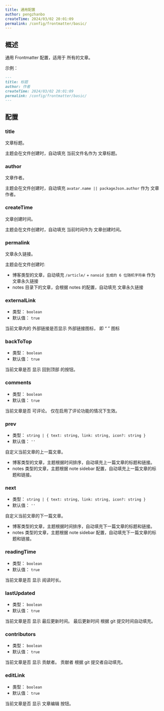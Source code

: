 ```yaml
---
title: 通用配置
author: pengzhanbo
createTime: 2024/03/02 20:01:09
permalink: /config/frontmatter/basic/
---
```


## 概述

通用 Frontmatter 配置，适用于 所有的文章。

示例：

```md
---
title: 标题
author: 作者
createTime: 2024/03/02 20:01:09
permalink: /config/frontmatter/basic/
---
```

## 配置

### title

文章标题。

主题会在文件创建时，自动填充 当前文件名作为 文章标题。

### author

文章作者。

主题会在文件创建时，自动填充 `avatar.name || packageJson.author` 作为 文章作者。

### createTime

文章创建时间。

主题会在文件创建时，自动填充 当前时间作为 文章创建时间。

### permalink

文章永久链接。

主题会在文件创建时:

- 博客类型的文章，自动填充 `/article/` + `nanoid 生成的 6 位随机字符串` 作为 文章永久链接
- notes 目录下的文章，会根据 notes 的配置，自动填充  文章永久链接

### externalLink

- 类型： `boolean`
- 默认值： `true`

当前文章内的 外部链接是否显示 外部链接图标， 即 “ <ExternalLinkIcon /> ” 图标

### backToTop

- 类型： `boolean`
- 默认值： `true`

当前文章是否 显示 回到顶部 的按钮。

### comments

- 类型： `boolean`
- 默认值： `true`

当前文章是否 可评论。 仅在启用了评论功能的情况下生效。

### prev

- 类型： `string | { text: string, link: string, icon?: string }`
- 默认值： `''`

自定义当前文章的上一篇文章。

- 博客类型的文章，主题根据时间排序，自动填充上一篇文章的标题和链接。
- notes 类型的文章，主题根据 note sidebar 配置，自动填充上一篇文章的标题和链接。

### next

- 类型： `string | { text: string, link: string, icon?: string }`
- 默认值： `''`

自定义当前文章的下一篇文章。

- 博客类型的文章，主题根据时间排序，自动填充下一篇文章的标题和链接。
- notes 类型的文章，主题根据 note sidebar 配置，自动填充下一篇文章的标题和链接。

### readingTime

- 类型： `boolean`
- 默认值： `true`

当前文章是否 显示 阅读时长。

### lastUpdated

- 类型： `boolean`
- 默认值： `true`

当前文章是否 显示 最后更新时间。 最后更新时间 根据 git 提交时间自动填充。

### contributors

- 类型： `boolean`
- 默认值： `true`

当前文章是否 显示 贡献者。 贡献者 根据 git 提交者自动填充。

### editLink

- 类型： `boolean`
- 默认值： `true`

当前文章是否 显示 文章编辑 按钮。
